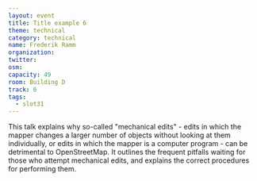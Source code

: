```yaml
---
layout: event
title: Title example 6
theme: technical
category: technical
name: Frederik Ramm
organization:
twitter:
osm:
capacity: 49
room: Building D
track: 6
tags:
  - slot31
---
```

This talk explains why so-called "mechanical edits" - edits in which the mapper changes a larger number of objects without looking at them individually, or edits in which the mapper is a computer program - can be detrimental to OpenStreetMap. It outlines the frequent pitfalls waiting for those who attempt mechanical edits, and explains the correct procedures for performing them.

